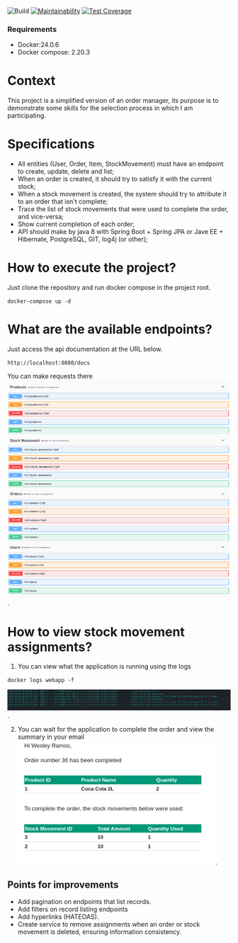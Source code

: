 ![Build](https://github.com/wesley-ramos/order_manager/workflows/Build/badge.svg)
[![Maintainability](https://api.codeclimate.com/v1/badges/344d9f04dbf51b59b015/maintainability)](https://codeclimate.com/github/wesley-ramos/order_manager/maintainability)
[![Test Coverage](https://api.codeclimate.com/v1/badges/344d9f04dbf51b59b015/test_coverage)](https://codeclimate.com/github/wesley-ramos/order_manager/test_coverage)

### Requirements
- Docker:24.0.6
- Docker compose: 2.20.3
  
# Context
This project is a simplified version of an order manager, its purpose is to demonstrate some skills for the selection process in which I am participating.

# Specifications
- All entities (User, Order, Item, StockMovement) must have an endpoint to create, update, delete and list;
- When an order is created, it should try to satisfy it with the current stock;
- When a stock movement is created, the system should try to attribute it to an order that isn't complete;
- Trace the list of stock movements that were used to complete the order, and vice-versa;
- Show current completion of each order;
- API should make by java 8 with Spring Boot + Spring JPA or Jave EE + Hibernate, PostgreSQL, GIT, log4j (or other);

# How to execute the project?
Just clone the repository and run docker compose in the project root.
```shell
docker-compose up -d
```
# What are the available endpoints?
Just access the api documentation at the URL below.
```shell
http://localhost:8080/docs
```
You can make requests there
![API](/docs/api.png).

# How to view stock movement assignments?
1. You can view what the application is running using the logs
```shell
docker logs webapp -f
```
![API](/docs/logs.png).

2. You can wait for the application to complete the order and view the summary in your email
![API](/docs/email.png).

## Points for improvements
- Add pagination on endpoints that list records.
- Add filters on record listing endpoints
- Add hyperlinks (HATEOAS).
- Create service to remove assignments when an order or stock movement is deleted, ensuring information consistency.
